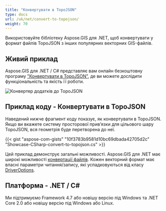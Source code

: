 ```yaml
---
title: "Конвертувати в TopoJSON"
type: docs
url: /uk/net/convert-to-topojson/
weight: 70
---
```


Використовуйте бібліотеку Aspose.GIS для .NET, щоб конвертувати у формат файлів TopoJSON з інших популярних векторних GIS-файлів.

## **Живий приклад**

Aspose.GIS для .NET / C# представляє вам онлайн безкоштовну програму ["Конвертувати в TopoJSON"](https://products.aspose.app/gis/conversion/convert-to-topojson), де ви можете дослідити функціональність та якість її роботи.

![ Конвертер додатків до TopoJSON](conversion.png)

## **Приклад коду - Конвертувати в TopoJSON**

Наведений нижче фрагмент коду показує, як конвертувати в TopoJSON. Якщо ви вкажете систему просторової прив’язки для цільового шару TopoJSON, вся геометрія буде перетворена до неї. 

{{< gist "aspose-com-gists" "10f3783b9581d10bc69dbada42705d2c" "Showcase-CSharp-convert-to-topojson.cs" >}}

Цей приклад демонструє загальні можливості. Aspose.GIS для .NET має широкі можливості [конвертації файлів](https://docs.aspose.com/gis/net/vector-layers/). Кожен векторний формат має власні параметри читання/запису, які успадковуються від класу [DriverOptions](https://reference.aspose.com/gis/net/aspose.gis/driveroptions).

## **Платформа - .NET / C#**

Ми підтримуємо Framework 4.7 або новішу версію під Windows та .NET Core 2.0 або новішу версію під Windows або Linux.
